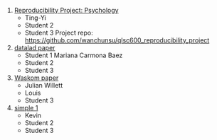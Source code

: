 
1. [Reproducibility Project: Psychology](https://osf.io/ytpuq/wiki/home/)
	- Ting-Yi
	- Student 2
	- Student 3
	Project repo: https://github.com/wanchunsu/qlsc600_reproducibility_project
2. [datalad paper](http://handbook.datalad.org/en/latest/usecases/reproducible_neuroimaging_analysis.html)
	- Student 1 Mariana Carmona Baez
	- Student 2
	- Student 3
3. [Waskom paper](https://github.com/WagnerLabPapers/Waskom_JNeurosci_2014)
	- Julian Willett
	- Louis
	- Student 3
4. [simple 1](https://f1000research.com/articles/6-124/v2)
	- Kevin
	- Student 2
	- Student 3
